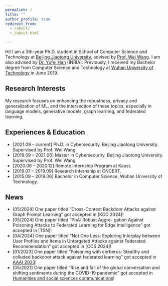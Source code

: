 ```yaml
---
permalink: /
title: ""
author_profile: true
redirect_from: 
  - /about/
  - /about.html

---
```


Hi! I am a 3th-year Ph.D. student in School of Computer Science and Technology at [Beijing Jiaotong University](https://scit.bjtu.edu.cn/), advised by [Prof. Wei Wang](http://faculty.bjtu.edu.cn/8493/). I am also advised by [Dr. Yufei Han](https://scholar.google.com/citations?user=xdCvBg0AAAAJ&hl=en) (INRIA). Previously, I received my Bachelor degree from  Computer Science and Technology at [Wuhan University of Technology](https://www.whut.edu.cn/) in June 2019. 

## Research Interests

My research focuses on enhancing the robustness, privacy and generalization of ML, and the intersection of these topics, especially in language models, generative models, graph learning, and federated learning.


## Experiences & Education 

- [2021.09 – current] Ph.D. in Cybersecurity, Beijing Jiaotong University. Supervised by Prof. Wei Wang.
- [2019.09 – 2021.06] Master in Cybersecurity, Beijing Jiaotong University. Supervised by Prof. Wei Wang.
- [2020.06 – 2020.12] Remote Internship Program at Kaust.
- [2019.07 – 2019.09] Research Internship at CNCERT.
- [2015.09 – 2019.06] Bachelor in Computer Science, Wuhan University of Technology. 

## News
- [05/2024] One paper titled “Cross-Context Backdoor Attacks against Graph Prompt Learning” got accepted in [KDD 2024]!
- [05/2024] One paper titled “PnA: Robust Aggre- gation Against Poisoning Attacks to Federated Learning for Edge Intelligence” got accepted in [TSN]!
- [04/2024] One paper titled “Not One Less: Exploring Interplay between User Profiles and Items in Untargeted Attacks against Federated Recommendation” got accepted in [CCS 2024]!
- [01/2023] One paper titled “Poisoning with cerberus: Stealthy and colluded backdoor attack against federated learning” got accepted in [AAAI 2023](https://ojs.aaai.org/index.php/AAAI/article/view/26083)!
- [05/2021] One paper titled “Rise and fall of the global conversation and shifting sentiments during the COVID-19 pandemic” got accepted in [Humanities and social sciences communications](https://www.nature.com/articles/s41599-021-00798-7)!

